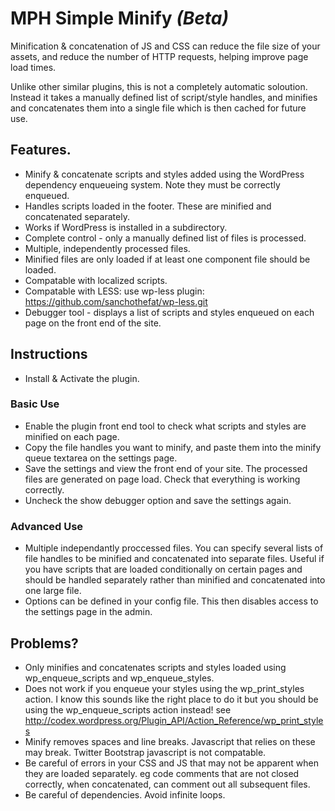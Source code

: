 # MPH Simple Minify _(Beta)_ #

Minification & concatenation of JS and CSS can reduce the file size of your assets, and reduce the number of HTTP requests, helping improve page load times.

Unlike other similar plugins, this is not a completely automatic soloution. Instead it takes a manually defined list of script/style handles, and minifies and concatenates them into a single file which is then cached for future use.

## Features. ##

* Minify & concatenate scripts and styles added using the WordPress dependency enqueueing system. Note they must be correctly enqueued.
* Handles scripts loaded in the footer. These are minified and concatenated separately.
* Works if WordPress is installed in a subdirectory.
* Complete control - only a manually defined list of files is processed.
* Multiple, independently processed files.
* Minified files are only loaded if at least one component file should be loaded.
* Compatable with localized scripts.
* Compatable with LESS: use wp-less plugin: https://github.com/sanchothefat/wp-less.git
* Debugger tool - displays a list of scripts and styles enqueued on each page on the front end of the site.

## Instructions ##

* Install & Activate the plugin.

### Basic Use ###

* Enable the plugin front end tool to check what scripts and styles are minified on each page.
* Copy the file handles you want to minify, and paste them into the minify queue textarea on the settings page.
* Save the settings and view the front end of your site. The processed files are generated on page load. Check that everything is working correctly.
* Uncheck the show debugger option and save the settings again.

### Advanced Use ###

* Multiple independantly proccessed files. You can specify several lists of file handles to be minified and concatenated into separate files. Useful if you have scripts that are loaded conditionally on certain pages and should be handled separately rather than minified and concatenated into one large file.
* Options can be defined in your config file. This then disables access to the settings page in the admin.

## Problems? ##

* Only minifies and concatenates scripts and styles loaded using wp_enqueue_scripts and wp_enqueue_styles.
* Does not work if you enqueue your styles using the wp_print_styles action. I know this sounds like the right place to do it but you should be using the wp_enqueue_scripts action instead! see http://codex.wordpress.org/Plugin_API/Action_Reference/wp_print_styles
* Minify removes spaces and line breaks. Javascript that relies on these may break. Twitter Bootstrap javascript is not compatable.
* Be careful of errors in your CSS and JS that may not be apparent when they are loaded separately. eg code comments that are not closed correctly, when concatenated, can comment out all subsequent files.
* Be careful of dependencies. Avoid infinite loops.